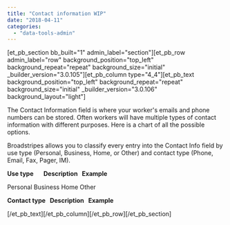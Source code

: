 ```yaml
---
title: "Contact information WIP"
date: "2018-04-11"
categories: 
  - "data-tools-admin"
---
```


\[et\_pb\_section bb\_built="1" admin\_label="section"\]\[et\_pb\_row admin\_label="row" background\_position="top\_left" background\_repeat="repeat" background\_size="initial" \_builder\_version="3.0.105"\]\[et\_pb\_column type="4\_4"\]\[et\_pb\_text background\_position="top\_left" background\_repeat="repeat" background\_size="initial" \_builder\_version="3.0.106" background\_layout="light"\]

The Contact Information field is where your worker's emails and phone numbers can be stored. Often workers will have multiple types of contact information with different purposes. Here is a chart of all the possible options.

Broadstripes allows you to classify every entry into the Contact Info field by use type (Personal, Business, Home, or Other) and contact type (Phone, Email, Fax, Pager, IM).

**Use type       Description   Example**

Personal Business Home Other

**Contact type   Description   Example**

\[/et\_pb\_text\]\[/et\_pb\_column\]\[/et\_pb\_row\]\[/et\_pb\_section\]
